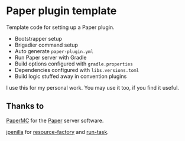 # Paper plugin template

Template code for setting up a Paper plugin.

- Bootstrapper setup
- Brigadier command setup
- Auto generate `paper-plugin.yml`
- Run Paper server with Gradle
- Build options configured with `gradle.properties`
- Dependencies configured with `libs.versions.toml`
- Build logic stuffed away in convention plugins

I use this for my personal work.
You may use it too, if you find it useful.

## Thanks to

[PaperMC](https://github.com/PaperMC) for the [Paper](https://github.com/PaperMC/Paper) server software.

[jpenilla](https://github.com/jpenilla) for [resource-factory](https://github.com/jpenilla/resource-factory) and [run-task](https://github.com/jpenilla/run-task).
